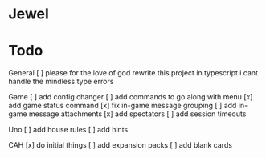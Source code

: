 # Jewel

# Todo

General
[ ] please for the love of god rewrite this project in typescript i cant handle the mindless type errors

Game
[ ] add config changer
[ ] add commands to go along with menu
[x] add game status command
[x] fix in-game message grouping
[ ] add in-game message attachments
[x] add spectators
[ ] add session timeouts

Uno
[ ] add house rules
[ ] add hints

CAH
[x] do initial things
[ ] add expansion packs
[ ] add blank cards
